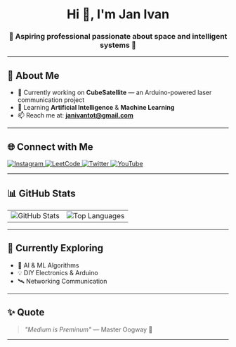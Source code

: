 <h1 align="center">Hi 👋, I'm Jan Ivan</h1>
<h3 align="center">🚀 Aspiring professional passionate about space and intelligent systems 🤖</h3>

---

## 🌟 About Me

- 🔭 Currently working on **CubeSatellite** — an Arduino-powered laser communication project  
- 🌱 Learning **Artificial Intelligence** & **Machine Learning**  
- 📫 Reach me at: **janivantot@gmail.com**

---

## 🌐 Connect with Me

<p align="left">
  <a href="https://instagram.com/janvanmon" target="_blank">
    <img src="https://img.shields.io/badge/Instagram-%23E4405F.svg?&style=for-the-badge&logo=instagram&logoColor=white" alt="Instagram"/>
  </a>
  <a href="https://www.leetcode.com/janivan" target="_blank">
    <img src="https://img.shields.io/badge/LeetCode-%23FFA116.svg?&style=for-the-badge&logo=leetcode&logoColor=white" alt="LeetCode"/>
  </a>
  <a href="https://twitter.com/caramel_jan" target="_blank">
    <img src="https://img.shields.io/badge/Twitter-%231DA1F2.svg?&style=for-the-badge&logo=twitter&logoColor=white" alt="Twitter"/>
  </a>
  <a href="https://www.youtube.com/c/@ivan-vy6ef" target="_blank">
    <img src="https://img.shields.io/badge/YouTube-%23FF0000.svg?&style=for-the-badge&logo=youtube&logoColor=white" alt="YouTube"/>
  </a>
</p>

---

## 📊 GitHub Stats

<table align="center">
  <tr>
    <td align="center">
      <img src="https://github-readme-stats.vercel.app/api?username=johnivn&show_icons=true&theme=tokyonight&hide_border=true" alt="GitHub Stats" />
    </td>
    <td align="center">
      <img src="https://github-readme-stats.vercel.app/api/top-langs?username=johnivn&layout=compact&theme=tokyonight&hide_border=true" alt="Top Languages" />
    </td>
  </tr>
</table>

---

## 🧠 Currently Exploring
- 🤖 AI & ML Algorithms
- 💡 DIY Electronics & Arduino
- 🛰️ Networking Communication

---

## ✨ Quote
> *"Medium is Preminum"* — Master Oogway 🐢

---
